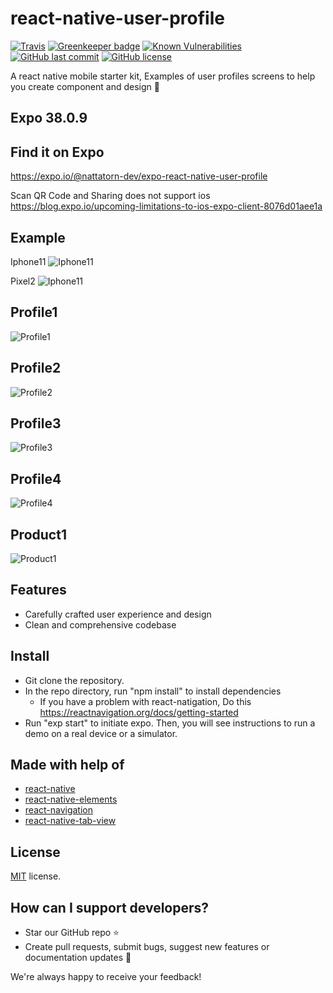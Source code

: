 # react-native-user-profile
[![Travis](https://api.travis-ci.org/nattatorn-dev/react-native-user-profile.svg)]()
[![Greenkeeper badge](https://badges.greenkeeper.io/nattatorn-dev/react-native-user-profile.svg)]()
[![Known Vulnerabilities](https://snyk.io/test/github/nattatorn-dev/react-native-user-profile/badge.svg?targetFile=package.json)](https://snyk.io/test/github/nattatorn-dev/react-native-user-profile?targetFile=package.json)
[![GitHub last commit](https://img.shields.io/github/last-commit/google/skia.svg)]()
[![GitHub license](https://img.shields.io/github/license/nattatorn-dev/react-native-user-profile.svg)]()

A react native mobile starter kit, Examples of user profiles screens to help you create component and design 🎨

## Expo 38.0.9
## Find it on Expo
https://expo.io/@nattatorn-dev/expo-react-native-user-profile

Scan QR Code and Sharing does not support ios
https://blog.expo.io/upcoming-limitations-to-ios-expo-client-8076d01aee1a

## Example
Iphone11
![Iphone11](https://github.com/nattatorn-dev/react-native-user-profile/blob/master/images/iphone11-giphy.gif)

Pixel2
![Iphone11](https://github.com/nattatorn-dev/react-native-user-profile/blob/master/images/pixel2-giphy.gif)

## Profile1
![Profile1](https://i.imgur.com/Otl1wox.jpg)

## Profile2
![Profile2](https://i.imgur.com/xT9pole.jpg)

## Profile3
![Profile3](https://i.imgur.com/Le5gqwL.jpg)

## Profile4
![Profile4](https://i.imgur.com/9TiMIB9.jpg)

## Product1
![Product1](https://i.imgur.com/3maoUqy.jpg)

## Features
- Carefully crafted user experience and design
- Clean and comprehensive codebase

## Install
- Git clone the repository.
- In the repo directory, run "npm install" to install dependencies
  - If you have a problem with react-natigation, Do this https://reactnavigation.org/docs/getting-started
- Run "exp start" to initiate expo. Then, you will see instructions to run a demo on a real device or a simulator.


## Made with help of
- [react-native](https://github.com/facebook/react-native)
- [react-native-elements](https://github.com/react-native-training/react-native-elements)
- [react-navigation](https://github.com/react-community/react-navigation)
- [react-native-tab-view](https://github.com/react-native-community/react-native-tab-view)

## License
[MIT](LICENSE) license.

## How can I support developers?
- Star our GitHub repo :star:
- Create pull requests, submit bugs, suggest new features or documentation updates :wrench:

We're always happy to receive your feedback!
